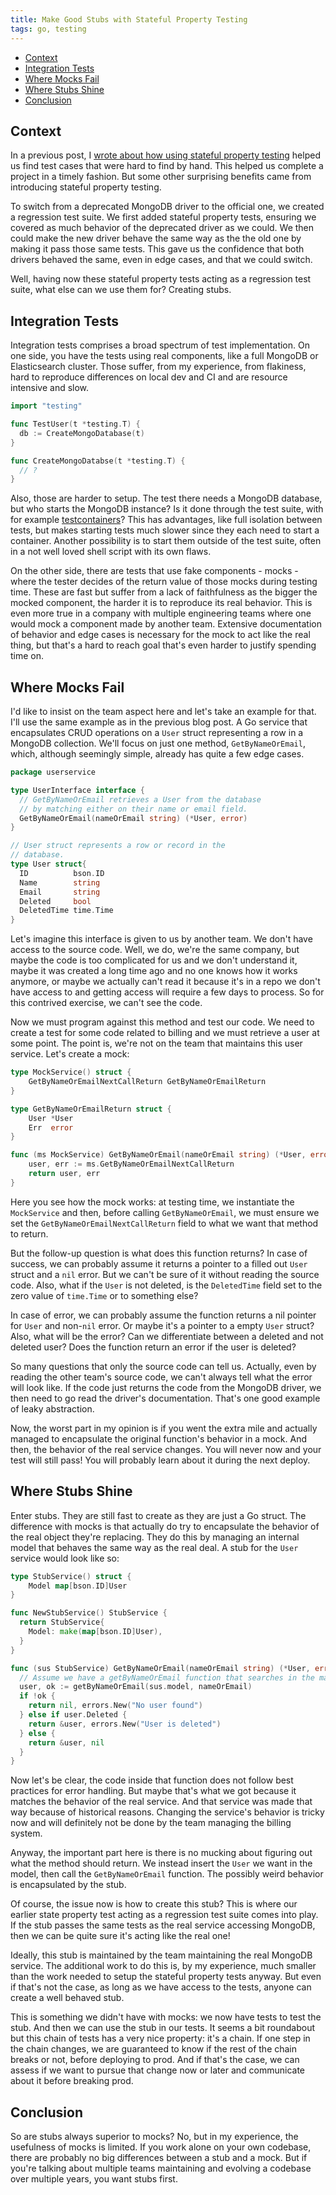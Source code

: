 ```yaml
---
title: Make Good Stubs with Stateful Property Testing
tags: go, testing
---
```


<!--toc:start-->
- [Context](#context)
- [Integration Tests](#integration-tests)
- [Where Mocks Fail](#where-mocks-fail)
- [Where Stubs Shine](#where-stubs-shine)
- [Conclusion](#conclusion)
<!--toc:end-->

## Context

In a previous post, I [wrote about how using stateful property testing][blog1] helped us find test cases that were hard to find by hand.
This helped us complete a project in a timely fashion.
But some other surprising benefits came from introducing stateful property testing.

[blog1]: https://blog.tiserbox.com/posts/2024-02-27-stateful-property-testing-in-go.html

To switch from a deprecated MongoDB driver to the official one, we created a regression test suite.
We first added stateful property tests, ensuring we covered as much behavior of the deprecated driver as we could.
We then could make the new driver behave the same way as the the old one by making it pass those same tests.
This gave us the confidence that both drivers behaved the same, even in edge cases, and that we could switch.

Well, having now these stateful property tests acting as a regression test suite, what else can we use them for?
Creating stubs.

## Integration Tests

Integration tests comprises a broad spectrum of test implementation.
On one side, you have the tests using real components, like a full MongoDB or Elasticsearch cluster.
Those suffer, from my experience, from flakiness, hard to reproduce differences on local dev and CI and are resource intensive and slow.

```go
import "testing"

func TestUser(t *testing.T) {
  db := CreateMongoDatabase(t)
}

func CreateMongoDatabse(t *testing.T) {
  // ?
}
```

Also, those are harder to setup.
The test there needs a MongoDB database, but who starts the MongoDB instance?
Is it done through the test suite, with for example [testcontainers][testcontainers]?
This has advantages, like full isolation between tests, but makes starting tests much slower since they each need to start a container.
Another possibility is to start them outside of the test suite, often in a not well loved shell script with its own flaws.

[testcontainers]: https://testcontainers.com/

On the other side, there are tests that use fake components - mocks - where the tester decides of the return value of those mocks during testing time.
These are fast but suffer from a lack of faithfulness as the bigger the mocked component, the harder it is to reproduce its real behavior.
This is even more true in a company with multiple engineering teams where one would mock a component made by another team.
Extensive documentation of behavior and edge cases is necessary for the mock to act like the real thing, but that's a hard to reach goal that's even harder to justify spending time on.

## Where Mocks Fail

I'd like to insist on the team aspect here and let's take an example for that.
I'll use the same example as in the previous blog post.
A Go service that encapsulates CRUD operations on a `User` struct representing a row in a MongoDB collection.
We'll focus on just one method, `GetByNameOrEmail`, which, although seemingly simple, already has quite a few edge cases.

```go
package userservice

type UserInterface interface {
  // GetByNameOrEmail retrieves a User from the database
  // by matching either on their name or email field.
  GetByNameOrEmail(nameOrEmail string) (*User, error)
}

// User struct represents a row or record in the
// database.
type User struct{
  ID          bson.ID
  Name        string
  Email       string
  Deleted     bool
  DeletedTime time.Time
}
```

Let's imagine this interface is given to us by another team.
We don't have access to the source code.
Well, we do, we're the same company, but maybe the code is too complicated for us and we don't understand it,
maybe it was created a long time ago and no one knows how it works anymore,
or maybe we actually can't read it because it's in a repo we don't have access to and getting access will require a few days to process.
So for this contrived exercise, we can't see the code.

Now we must program against this method and test our code.
We need to create a test for some code related to billing and we must retrieve a user at some point.
The point is, we're not on the team that maintains this user service.
Let's create a mock:

```go
type MockService() struct {
    GetByNameOrEmailNextCallReturn GetByNameOrEmailReturn
}

type GetByNameOrEmailReturn struct {
    User *User
    Err  error
}

func (ms MockService) GetByNameOrEmail(nameOrEmail string) (*User, error) {
    user, err := ms.GetByNameOrEmailNextCallReturn
    return user, err
}
```

Here you see how the mock works: at testing time, we instantiate the `MockService`
and then, before calling `GetByNameOrEmail`, we must ensure we set the `GetByNameOrEmailNextCallReturn` field to what we want that method to return.

But the follow-up question is what does this function returns?
In case of success, we can probably assume it returns a pointer to a filled out `User` struct and a `nil` error.
But we can't be sure of it without reading the source code.
Also, what if the `User` is not deleted, is the `DeletedTime` field set to the zero value of `time.Time` or to something else?

In case of error, we can probably assume the function returns a nil pointer for `User` and non-`nil` error.
Or maybe it's a pointer to a empty `User` struct?
Also, what will be the error?
Can we differentiate between a deleted and not deleted user?
Does the function return an error if the user is deleted?

So many questions that only the source code can tell us.
Actually, even by reading the other team's source code, we can't always tell what the error will look like.
If the code just returns the code from the MongoDB driver, we then need to go read the driver's documentation.
That's one good example of leaky abstraction.

Now, the worst part in my opinion is if you went the extra mile and actually managed to encapsulate the original function's behavior in a mock.
And then, the behavior of the real service changes.
You will never now and your test will still pass!
You will probably learn about it during the next deploy.

## Where Stubs Shine

Enter stubs.
They are still fast to create as they are just a Go struct.
The difference with mocks is that actually do try to encapsulate the behavior of the real object they're replacing.
They do this by managing an internal model that behaves the same way as the real deal.
A stub for the `User` service would look like so:

```go
type StubService() struct {
    Model map[bson.ID]User
}

func NewStubService() StubService {
  return StubService{
    Model: make(map[bson.ID]User),
  }
}

func (sus StubService) GetByNameOrEmail(nameOrEmail string) (*User, error) {
  // Assume we have a getByNameOrEmail function that searches in the map.
  user, ok := getByNameOrEmail(sus.model, nameOrEmail)
  if !ok {
    return nil, errors.New("No user found")
  } else if user.Deleted {
    return &user, errors.New("User is deleted")
  } else {
    return &user, nil
  }
}
```

Now let's be clear, the code inside that function does not follow best practices for error handling.
But maybe that's what we got because it matches the behavior of the real service.
And that service was made that way because of historical reasons.
Changing the service's behavior is tricky now and will definitely not be done by the team managing the billing system.

Anyway, the important part here is there is no mucking about figuring out what the method should return.
We instead insert the `User` we want in the model, then call the `GetByNameOrEmail` function.
The possibly weird behavior is encapsulated by the stub.

Of course, the issue now is how to create this stub?
This is where our earlier state property test acting as a regression test suite comes into play.
If the stub passes the same tests as the real service accessing MongoDB, then we can be quite sure it's acting like the real one!

Ideally, this stub is maintained by the team maintaining the real MongoDB service.
The additional work to do this is, by my experience, much smaller than the work needed to setup the stateful property tests anyway.
But even if that's not the case, as long as we have access to the tests, anyone can create a well behaved stub.

This is something we didn't have with mocks: we now have tests to test the stub.
And then we can use the stub in our tests.
It seems a bit roundabout but this chain of tests has a very nice property: it's a chain.
If one step in the chain changes, we are guaranteed to know if the rest of the chain breaks or not, before deploying to prod.
And if that's the case, we can assess if we want to pursue that change now or later and communicate about it before breaking prod.

## Conclusion

So are stubs always superior to mocks?
No, but in my experience, the usefulness of mocks is limited.
If you work alone on your own codebase, there are probably no big differences between a stub and a mock.
But if you're talking about multiple teams maintaining and evolving a codebase over multiple years, you want stubs first.
